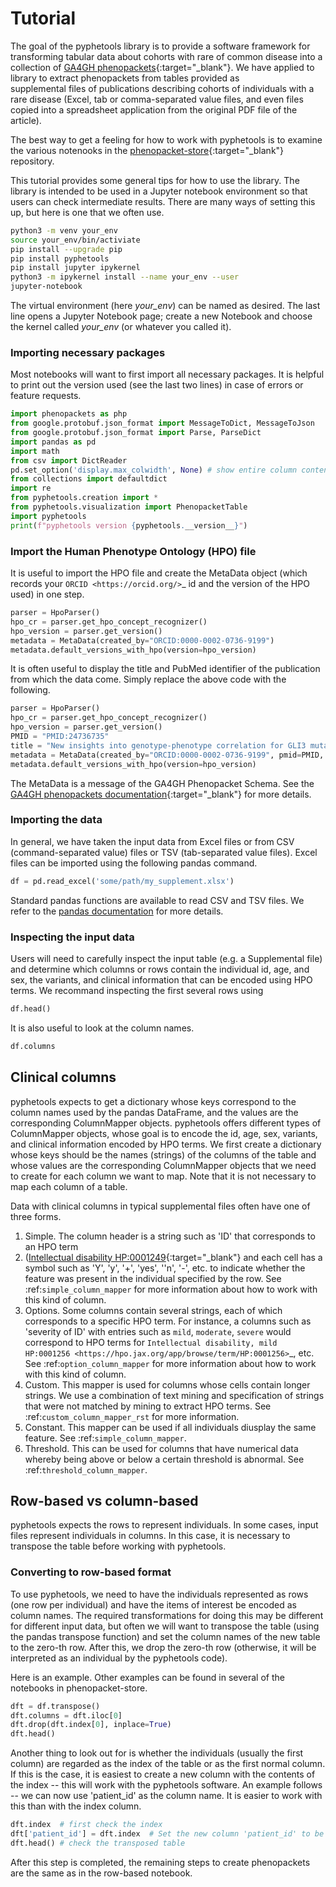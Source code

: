 # Tutorial


The goal of the pyphetools library is to provide a software framework for transforming tabular 
data about cohorts with rare of common disease into a collection 
of [GA4GH phenopackets](https://phenopacket-schema.readthedocs.io/en/latest/){:target="\_blank"}. We have applied to library 
to extract phenopackets from tables provided as  
supplemental files of publications describing cohorts of individuals with a rare disease 
(Excel, tab or comma-separated value files, and even files copied into a 
spreadsheet application from the original PDF file of the article).

The best way to get a feeling for how to work with pyphetools is to examine the various notenooks in the 
[phenopacket-store](https://github.com/monarch-initiative/phenopacket-store){:target="\_blank"} repository.

This tutorial provides some general tips for how to use the library. The library is intended to be used in a Jupyter notebook environment so that users can check intermediate results.
There are many ways of setting this up, but here is one that we often use.



```bash title="installing jupyter and running pyphetools in a notebook"
python3 -m venv your_env
source your_env/bin/activiate
pip install --upgrade pip
pip install pyphetools
pip install jupyter ipykernel
python3 -m ipykernel install --name your_env --user
jupyter-notebook
```

The virtual environment (here *your_env*) can be named as desired. The last line opens a Jupyter Notebook page; 
create a new Notebook and choose the kernel called *your_env* (or whatever you called it).



### Importing necessary packages


Most notebooks will want to first import all necessary packages. It is helpful to print out the version
used (see the last two lines) in case of errors or feature requests.


```python title="imports"
import phenopackets as php
from google.protobuf.json_format import MessageToDict, MessageToJson
from google.protobuf.json_format import Parse, ParseDict
import pandas as pd
import math
from csv import DictReader
pd.set_option('display.max_colwidth', None) # show entire column contents, important!
from collections import defaultdict
import re
from pyphetools.creation import *
from pyphetools.visualization import PhenopacketTable
import pyphetools
print(f"pyphetools version {pyphetools.__version__}")
```




### Import the Human Phenotype Ontology (HPO) file


It is useful to import the HPO file and create the MetaData object (which records your `ORCID <https://orcid.org/>`_ id and the version of the HPO used) in one step.

```python title="HPO and MetaData"
parser = HpoParser()
hpo_cr = parser.get_hpo_concept_recognizer()
hpo_version = parser.get_version()
metadata = MetaData(created_by="ORCID:0000-0002-0736-9199")
metadata.default_versions_with_hpo(version=hpo_version)
```

It is often useful to display the title and PubMed identifier of the publication from which the data come. 
Simply replace the above code with the following.

```python title="HPO and MetaData (with title and PMID)"
parser = HpoParser()
hpo_cr = parser.get_hpo_concept_recognizer()
hpo_version = parser.get_version()
PMID = "PMID:24736735"
title = "New insights into genotype-phenotype correlation for GLI3 mutations"
metadata = MetaData(created_by="ORCID:0000-0002-0736-9199", pmid=PMID, pubmed_title=title)
metadata.default_versions_with_hpo(version=hpo_version)
```


The MetaData is a message of the GA4GH Phenopacket Schema. See the
[GA4GH phenopackets documentation](https://phenopacket-schema.readthedocs.io/en/latest/){:target="\_blank"} for more details.


### Importing the data


In general, we have taken the input data from Excel files or from CSV (command-separated value) files or TSV (tab-separated value files). Excel files can be imported using the following pandas command.

```python title="Reading an Excel input file"
df = pd.read_excel('some/path/my_supplement.xlsx')
```

Standard pandas functions are available to read CSV and TSV files. We refer to the [pandas documentation](https://pandas.pydata.org/) for  more details.


### Inspecting the input data


Users will need to carefully inspect the input table (e.g. a Supplemental file) and determine which columns or rows contain the individual id, age, and sex, the variants, and clinical information that can be encoded using HPO terms.
We recommand inspecting the first several rows using

```python title="Inspecting the data"
df.head()
```

It is also useful to look at the column names.

```python title="Inspecting the column names"
df.columns
```



## Clinical columns 
pyphetools expects to get a dictionary whose keys correspond to the column names used by the pandas DataFrame, 
and the values are the corresponding ColumnMapper objects. pyphetools offers different types of ColumnMapper objects, whose goal is to 
encode the id, age, sex, variants, and clinical information encoded by HPO terms. We first create a dictionary whose keys should be the 
names (strings) of the columns of the table and whose values are the corresponding ColumnMapper objects that we need to create for each column we 
want to map. Note that it is not necessary to map each column of a table.


Data with clinical columns in typical supplemental files often have one of three forms.


1. Simple. The column header is a string such as 'ID' that corresponds to an HPO term 
2. ([Intellectual disability HP:0001249](https://hpo.jax.org/app/browse/term/HP:0001249){:target="\_blank"} and each cell has a symbol such as 
'Y', 'y', '+', 'yes', ''n', '-', etc. to indicate whether the feature was present in the individual specified by the row.  See :ref:`simple_column_mapper` for more information about how to work with this kind of column.
3. Options. Some columns contain several strings, each of which corresponds to a specific HPO term. For instance, a columns such as 'severity of ID' with entries such as `mild`, `moderate`, `severe` would correspond to HPO terms for 
`Intellectual disability, mild HP:0001256 <https://hpo.jax.org/app/browse/term/HP:0001256>`_, etc. See :ref:`option_column_mapper` for more information about how to work with this kind of column.
4. Custom. This mapper is used for columns whose cells contain longer strings. We use a combination of text mining and specification of strings that were not matched by mining to extract HPO terms. See :ref:`custom_column_mapper_rst` for more information.
5. Constant. This mapper can be used if all individuals diusplay the same feature. See :ref:`simple_column_mapper`.
6. Threshold. This can be used for columns that have numerical data whereby being above or below a certain threshold is abnormal. See :ref:`threshold_column_mapper`.


## Row-based vs column-based

pyphetools expects the rows to represent individuals. In some cases, input files represent individuals in columns. In this case, it is necessary to transpose the table before working with pyphetools.


### Converting to row-based format

To use pyphetools, we need to have the individuals represented as rows (one row per individual) and have the items of interest be encoded as column names. 
The required transformations for doing this may be different for different input data, but often we will want to transpose the table (using the pandas transpose function) 
and set the column names of the new table to the zero-th row. After this, we drop the zero-th row (otherwise, it will be interpreted as an individual by the pyphetools code).



Here is an example. Other examples can be found in several of the notebooks in phenopacket-store.

```python title="Transforming from column-based to row-based format"
dft = df.transpose()
dft.columns = dft.iloc[0]
dft.drop(dft.index[0], inplace=True)
dft.head()
```


Another thing to look out for is whether the individuals (usually the first column) are regarded as the index of the table or as the first normal column.
If this is the case, it is easiest to create a new column with the contents of the index -- this will work with the pyphetools software. 
An example follows -- we can now use 'patient_id' as the column name. It is easier to work with this than with the index column.



```python title="creating column with patient identifiers"
dft.index  # first check the index
dft['patient_id'] = dft.index  # Set the new column 'patient_id' to be identical to the contents of the index
dft.head() # check the transposed table
```

After this step is completed, the remaining steps to create phenopackets are the same as in the row-based notebook.













